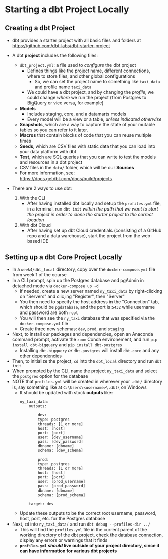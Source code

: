 # Starting a dbt Project Locally

## Creating a dbt Project
- dbt provides a starter project with all basic files and folders at https://github.com/dbt-labs/dbt-starter-project
- A dbt **project** includes the following files:
    - `dbt_project.yml`: a file used to *configure* the dbt project
        - Defines things like the project name, different connections, where to store files, and other global configurations
            - So, we can set the project name to something like `taxi_data` and profile name `taxi_data`
        - We could have a dbt project, and by changing the *profile*, we could change *where* we run the project (from Postgres to BigQuery or vice versa, for example)
    - **Models**
        - Includes staging, core, and a datamarts models
        - Every model will be a view or a table, *unless indicated otherwise*
    - **Snapshots**, which are a way to capture the state of your mutable tables so you can refer to it later.
    - **Macros** that contain blocks of code that you can reuse multiple times
    - **Seeds**, which are CSV files with static data that you can load into your data platform with dbt
    - **Test**, which are SQL queries that you can write to test the models and resources in a dbt project
    - CSV files in the `data/` folder, which will be our **Sources**
    - For more information, see: https://docs.getdbt.com/docs/build/projects

- There are 2 ways to use dbt:
    1. With the CLI
        - After having installed dbt locally and setup the `profiles.yml` file, in a terminal, run `dbt init` *within the path that we want to start the project in order to clone the starter project to the correct location*
    2. With dbt Cloud
        - After having set up dbt Cloud credentials (consisting of a GitHub repo and a data warehouse), start the project from the web-based IDE


## Setting up a dbt Core Project Locally
- In a `week4/dbt_local` directory, copy over the `docker-compose.yml` file from week 1 of the course
- In a CLI prompt, spin up the Postgres database and pgAdmin in detached mode via `docker-compose up -d`
    - If needed, create a new server named `ny_taxi_data` by right-clicking on "Servers" and clic,ing "Register", then "Server"
    - You then need to specify the host address in the "Connection" tab, which should be `pgdatabase`, and the port is `5432` while username and password are both `root`
    - You will then see the `ny_taxi` database that was specified via the `docker-compose.yml` file
    - Create three new schemas: `dev`, `prod`, and `staging`
- Next, to install our packages and dependencies, open an Anaconda command prompt, activate the `zoom` Conda environement, and run `pip install dbt-bigquery` and `pip install dbt-postgres`
    - Installing `dbt-bigquery` *or* `dbt-postgres` will install `dbt-core` and any other dependencies
- Then, to initialize the project, `cd` into the `dbt_local` directory and run `dbt init`
- When prompted by the CLI, name the project `ny_taxi_data` and select the `postgres` option for the database
- NOTE that `profiles.yml` will be created in wherever your `.dbt/` directory is, say something like at `C:\Users\<username>\.dbt\` on Windows
    - It should be updated with stock **outputs** like:
        ```YML
        ny_taxi_data:
            outputs:

                dev:
                type: postgres
                threads: [1 or more]
                host: [host]
                port: [port]
                user: [dev_username]
                pass: [dev_password]
                dbname: [dbname]
                schema: [dev_schema]

                prod:
                type: postgres
                threads: [1 or more]
                host: [host]
                port: [port]
                user: [prod_username]
                pass: [prod_password]
                dbname: [dbname]
                schema: [prod_schema]

            target: dev
        ```
    - Update these outputs to be the correct root username, password, host, port, etc. for the Postgres database
- Next, `cd` into `ny_taxi_data/` and run `dbt debug --profiles-dir ../`
    - This will find the `profiles.yml` file in the current parent of the working directory of the dbt project, check the database connection, display any errors or warnings that it finds
    - **`profiles.yml` *should* live outside of your project directory, since it can have information for various dbt projects**
